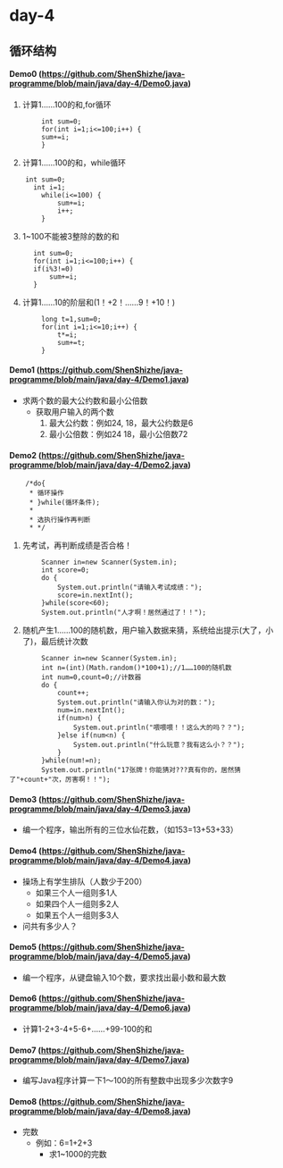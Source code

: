 # day-4 

## 循环结构

#### Demo0 (https://github.com/ShenShizhe/java-programme/blob/main/java/day-4/Demo0.java)
1. 计算1……100的和,for循环
```
  		int sum=0;
  		for(int i=1;i<=100;i++) {			
  		sum+=i;
  		}			
```

		
2. 计算1……100的和，while循环
```
    int sum=0;
	  int i=1;
		while(i<=100) {
			sum+=i;
			i++;
		}
```
		
		
3. 1~100不能被3整除的数的和
```
      int sum=0;
      for(int i=1;i<=100;i++) {
      if(i%3!=0) 
          sum+=i;
      }	
```
    
		
4. 计算1……10的阶层和(1！+2！……9！+10！)
```
		long t=1,sum=0;
		for(int i=1;i<=10;i++) {
			t*=i;	
			sum+=t;
		}
```

#### Demo1 (https://github.com/ShenShizhe/java-programme/blob/main/java/day-4/Demo1.java)
- 求两个数的最大公约数和最小公倍数
	- 获取用户输入的两个数 
		1. 最大公约数：例如24, 18，最大公约数是6
		2. 最小公倍数：例如24 18，最小公倍数72
		 
#### Demo2 (https://github.com/ShenShizhe/java-programme/blob/main/java/day-4/Demo2.java)



```
	/*do{
	 * 循环操作
	 * }while(循环条件);
	 * 
	 * 选执行操作再判断
	 * */
```	
1. 先考试，再判断成绩是否合格！
```
		Scanner in=new Scanner(System.in);
		int score=0;
		do {
			System.out.println("请输入考试成绩：");
			score=in.nextInt();
		}while(score<60);
		System.out.println("人才啊！居然通过了！！");
```
2. 随机产生1……100的随机数，用户输入数据来猜，系统给出提示(大了，小了)，最后统计次数
```
		Scanner in=new Scanner(System.in);
		int n=(int)(Math.random()*100+1);//1……100的随机数
		int num=0,count=0;//计数器
		do {
			count++;
			System.out.println("请输入你认为对的数：");
			num=in.nextInt();
			if(num>n) {
				System.out.println("喂喂喂！！这么大的吗？？");
			}else if(num<n) {
				System.out.println("什么玩意？我有这么小？？");
			}
		}while(num!=n);
		System.out.println("17张牌！你能猜对???真有你的，居然猜了"+count+"次，厉害啊！！");
```

#### Demo3 (https://github.com/ShenShizhe/java-programme/blob/main/java/day-4/Demo3.java)
- 编一个程序，输出所有的三位水仙花数，（如153=13+53+33）
#### Demo4 (https://github.com/ShenShizhe/java-programme/blob/main/java/day-4/Demo4.java)
- 操场上有学生排队（人数少于200）
	- 如果三个人一组则多1人
	- 如果四个人一组则多2人
	- 如果五个人一组则多3人
- 问共有多少人？
#### Demo5 (https://github.com/ShenShizhe/java-programme/blob/main/java/day-4/Demo5.java)
- 编一个程序，从键盘输入10个数，要求找出最小数和最大数
#### Demo6 (https://github.com/ShenShizhe/java-programme/blob/main/java/day-4/Demo6.java)
- 计算1-2+3-4+5-6+……+99-100的和
#### Demo7 (https://github.com/ShenShizhe/java-programme/blob/main/java/day-4/Demo7.java)
- 编写Java程序计算一下1～100的所有整数中出现多少次数字9
#### Demo8 (https://github.com/ShenShizhe/java-programme/blob/main/java/day-4/Demo8.java)
- 完数
	- 例如：6=1+2+3
		- 求1~1000的完数


